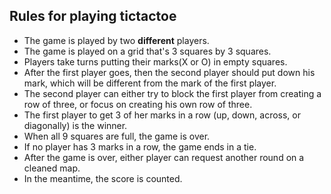 Rules for playing tictactoe
---

* The game is played by two **different** players.
* The game is played on a grid that's 3 squares by 3 squares. 
* Players take turns putting their marks(X or O) in empty squares.
* After the first player goes, then the second player should put down his mark, which will be different from the mark of the first player.
* The second player can either try to block the first player from creating a row of three, or focus on creating his own row of three.   
* The first player to get 3 of her marks in a row (up, down, across, or diagonally) is the winner. 
* When all 9 squares are full, the game is over. 
* If no player has 3 marks in a row, the game ends in a tie. 
* After the game is over, either player can request another round on a cleaned map.
* In the meantime, the score is counted.

